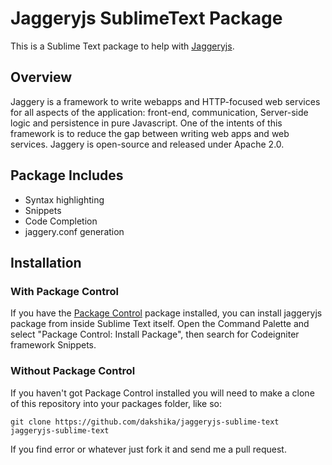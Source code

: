 Jaggeryjs SublimeText Package
==============================

This is a Sublime Text package to help with [Jaggeryjs](http://jaggeryjs.org/). 

Overview
-----------------------
Jaggery is a framework to write webapps and HTTP-focused web services for all aspects of the application: front-end, communication, Server-side logic and persistence in pure Javascript. One of the intents of this framework is to reduce the gap between writing web apps and web services. Jaggery is open-source and released under Apache 2.0.

Package Includes
--------------------------
- Syntax highlighting
- Snippets
- Code Completion
- jaggery.conf generation

## Installation ##

### With Package Control ###

If you have the [Package Control][package_control] package installed, you can install jaggeryjs package from inside Sublime Text itself. Open the Command Palette and select "Package Control: Install Package", then search for Codeigniter framework Snippets.

### Without Package Control ###

If you haven't got Package Control installed you will need to make a clone of this repository into your packages folder, like so:

    git clone https://github.com/dakshika/jaggeryjs-sublime-text jaggeryjs-sublime-text


[sublime]: http://www.sublimetext.com/
[package_control]: http://wbond.net/sublime_packages/package_control

If you find error or whatever just fork it and send me a pull request.
